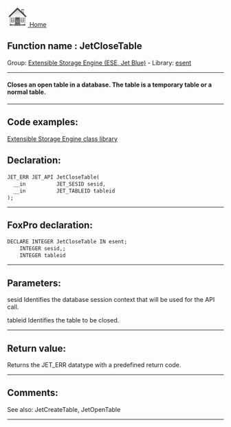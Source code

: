 [<img src="../../images/home.png"> Home ](https://github.com/VFPX/Win32API)  

## Function name : JetCloseTable
Group: [Extensible Storage Engine (ESE, Jet Blue)](../../functions_group.md#Extensible_Storage_Engine_(ESE,_Jet_Blue))  -  Library: [esent](../../Libraries.md#esent)  
***  


#### Closes an open table in a database. The table is a temporary table or a normal table.

***  


## Code examples:
[Extensible Storage Engine class library](../../samples/sample_532.md)  

## Declaration:
```foxpro  
JET_ERR JET_API JetCloseTable(
  __in          JET_SESID sesid,
  __in          JET_TABLEID tableid
);  
```  
***  


## FoxPro declaration:
```foxpro  
DECLARE INTEGER JetCloseTable IN esent;
	INTEGER sesid,;
	INTEGER tableid  
```  
***  


## Parameters:
sesid 
Identifies the database session context that will be used for the API call.

tableid 
Identifies the table to be closed.
  
***  


## Return value:
Returns the JET_ERR datatype with a predefined return code.  
***  


## Comments:
See also: JetCreateTable, JetOpenTable   
  
***  

